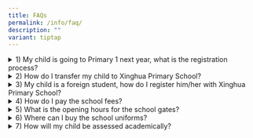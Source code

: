 ```yaml
---
title: FAQs
permalink: /info/faq/
description: ""
variant: tiptap
---
```

<div data-type="detailGroup" class="isomer-accordion isomer-accordion-white">
<details class="isomer-details">
<summary>1) My child is going to Primary 1 next year, what is the registration
process?</summary>
<div data-type="detailsContent" class="isomer-details-content">
<p>The Primary One Registration Exercise is conducted from June to September
every year. Parents should refer to the <a href="https://www.moe.gov.sg/primary/p1-registration/registration-phases-key-dates" rel="noopener noreferrer nofollow" target="_blank">registration phases and procedures</a> to
find out which phase their children are eligible for, <a href="https://www.moe.gov.sg/primary/p1-registration/how-to-register" rel="noopener nofollow" target="_blank">how to register</a> and
the documents required for registration.</p>
<p>Parents may proceed to the school of choice during their eligible phase
to register their child for the Primary One Registration Exercise.</p>
<p>Registration for each phase is conducted at the primary school. The hours
of registration at schools are from 8:00 AM to 11:00 AM and from 2:30 PM
to 4:30 PM on each scheduled registration day. Parents must produce the
originals of each required document at the time of registration.</p>
<p>Overseas Singaporeans who wish to register their children for Primary
One can refer to Information for Overseas Singaporeans for the registration
procedures.</p>
<p>Parents can refer to <a href="http://www.moe.gov.sg" rel="noopener noreferrer nofollow" target="_blank">http://www.moe.gov.sg</a> for more details.</p>
</div>
</details>
<details class="isomer-details">
<summary>2) How do I transfer my child to Xinghua Primary School?</summary>
<div data-type="detailsContent" class="isomer-details-content">
<p>Admission of students is based on the vacancies available in the school.
Students will placed under waiting list until there is a vacancy. School
staff will contact the parent should the vacancy arise. Alternatively,
parents can register their transfer request in MOE and participate in STEPS.
The Student Transfer Exercise for Primary Schools, or STEPS, serves to
facilitate the transfer of students who have relocated to another address,
to schools nearer to their new residences.</p>
</div>
</details>
<details class="isomer-details">
<summary>3) My child is a foreign student, how do I register him/her with Xinghua
Primary School?</summary>
<div data-type="detailsContent" class="isomer-details-content">
<p>International students aged 6 to 6 + as of 1 January in the year of school
admission can seek admission to Primary 1, by registering at the primary
school with vacancies during Phase 3 of the annual Primary One Registration
Exercise. Admission is not guaranteed as there are limited vacancies remaining
for international students after places are allocated to SC and SPR children.
In view of this, parents of international students may also wish to consider
other educational options such as private schools, even as they may decide
to register their children during Phase 3.</p>
<p>International students aged 7 and above as of 1 January in the year of
school admission, and who wish to seek admission to our mainstream schools,
are required to sit for the <a href="https://www.moe.gov.sg/international-students/aeis#:~:text=1.-,Overview,in%20January%20the%20following%20year." rel="noopener noreferrer nofollow" target="_blank">Admissions Exercise for International Students (AEIS)</a> or
the <a href="https://www.moe.gov.sg/international-students/s-aeis" rel="noopener noreferrer nofollow" target="_blank">Supplementary Admissions Exercise for International Students (S-AEIS)</a>.
Admission is not guaranteed, and is subject to the applicant's performance
in the test. If successful, placement will take into consideration the
available vacancies and the applicant's declared Singapore residential
area where possible.</p>
</div>
</details>
<details class="isomer-details">
<summary>4) How do I pay the school fees?</summary>
<div data-type="detailsContent" class="isomer-details-content">
<p>Parents can pay the fees through the following ways:</p>
<table style="minWidth: 25px">
<colgroup>
<col>
</colgroup>
<tbody>
<tr>
<td rowspan="1" colspan="1">
<ol data-tight="true" class="tight">
<li>
<p>Join the GIRO scheme</p>
</li>
</ol>
</td>
</tr>
<tr>
<td rowspan="1" colspan="1">
<p>Pay via AXS</p>
<p>a) Online (AXS e-Station):</p>
<ul data-tight="true" class="tight">
<li>
<p>Go to <a href="https://e-station.axs.com.sg/" rel="noopener noreferrer nofollow" target="_blank">https://e-station.axs.com.sg/</a>
</p>
</li>
<li>
<p>Select "eServices" and then "Education".</p>
</li>
<li>
<p>Choose "Ministry of Education" and then "MOE - Student Bill".</p>
</li>
<li>
<p>Follow the on-screen instructions to complete the payment.&nbsp;</p>
</li>
</ul>
<p>b) Mobile App (AXS m-Station):</p>
<ul data-tight="true" class="tight">
<li>
<p>Download the AXS Mobile App from the App Store or Google Play.</p>
</li>
<li>
<p>Select the "eServices" icon.</p>
</li>
<li>
<p>Choose "Education or Government", then "Ministry of Education".</p>
</li>
<li>
<p>Select "MOE - Student Bill".</p>
</li>
<li>
<p>Follow the on-screen instructions.&nbsp;</p>
</li>
</ul>
<p>c) AXS Station:</p>
<ul data-tight="true" class="tight">
<li>
<p>Locate the nearest AXS station.</p>
</li>
<li>
<p>Select "Education" or "Government", then "Ministry of Education".</p>
</li>
<li>
<p>Choose "MOE - Student Bill".</p>
</li>
<li>
<p>Follow the on-screen instructions.&nbsp;</p>
</li>
</ul>
</td>
</tr>
<tr>
<td rowspan="1" colspan="1">
<ol start="4" data-tight="true" class="tight">
<li>
<p>Pay at their child's school (cash, cheque or cashier's order)</p>
</li>
</ol>
</td>
</tr>
<tr>
<td rowspan="1" colspan="1">
<ol start="5" data-tight="true" class="tight">
<li>
<p>Pay at MOE's Customer Service Centre (cash, cheque or NETS)</p>
</li>
</ol>
</td>
</tr>
<tr>
<td rowspan="1" colspan="1">
<ol start="6" data-tight="true" class="tight">
<li>
<p>Send a cheque payable to "Ministry Of Education" to</p>
</li>
</ol>
<p>Ministry of Education, Finance &amp; Procurement Division, Cashier's Unit</p>
<p>1 North Buona Vista Drive, MOE Building, Singapore 138675.</p>
<p>Please write the student's name, NRIC number and school name on the reverse
side of the cheque.</p>
</td>
</tr>
</tbody>
</table>
</div>
</details>
<details class="isomer-details">
<summary>5) What is the opening hours for the school gates?</summary>
<div data-type="detailsContent" class="isomer-details-content">
<h4>School Gate Opening Hours (for students)</h4>
<table style="minWidth: 50px">
<colgroup>
<col>
<col>
</colgroup>
<tbody>
<tr>
<td rowspan="1" colspan="1">
<p><strong>Gates</strong>
</p>
</td>
<td rowspan="1" colspan="1">
<p><strong>During Term</strong>
</p>
</td>
</tr>
<tr>
<td rowspan="1" colspan="1">
<p>Front Gate B</p>
</td>
<td rowspan="1" colspan="1">
<p>6:30 AM to 7:30 AM</p>
<p>1:10 PM to 2:00 PM</p>
</td>
</tr>
<tr>
<td rowspan="1" colspan="1">
<p>Front Gate G</p>
</td>
<td rowspan="1" colspan="1">
<p>6:30 AM to 7:25 AM</p>
<p>1:10 PM to 2:00 PM</p>
</td>
</tr>
<tr>
<td rowspan="1" colspan="1">
<p>Back Gate D</p>
</td>
<td rowspan="1" colspan="1">
<p>6:30 AM to 7:30 AM</p>
<p>1:10 PM to 2:00 PM</p>
</td>
</tr>
<tr>
<td rowspan="1" colspan="1">
<p>Front Main Gate</p>
</td>
<td rowspan="1" colspan="1">
<p>6:30 AM to 7:00PM</p>
</td>
</tr>
</tbody>
</table>
</div>
</details>
<details class="isomer-details">
<summary>6) Where can I buy the school uniforms?</summary>
<div data-type="detailsContent" class="isomer-details-content">
<table style="minWidth: 50px">
<colgroup>
<col>
<col>
</colgroup>
<tbody>
<tr>
<td rowspan="1" colspan="1">
<p>Company Name:</p>
</td>
<td rowspan="1" colspan="1">
<p>Jeep Sing Fashion</p>
</td>
</tr>
<tr>
<td rowspan="1" colspan="1">
<p>Address:</p>
</td>
<td rowspan="1" colspan="1">
<p>Blk 4012 Ang Mo Kio Avenue 10 #01-08, Techplace 1 Singapore 569628</p>
</td>
</tr>
<tr>
<td rowspan="1" colspan="1">
<p>Tel:</p>
</td>
<td rowspan="1" colspan="1">
<p>6456 3198</p>
</td>
</tr>
<tr>
<td rowspan="1" colspan="1">
<p>Opening Hours (in school):</p>
</td>
<td rowspan="1" colspan="1">
<p>Every Friday 9:00 AM to 10:30 AM (Sale to students only)</p>
<p>11:30 AM to 12:30 PM (Open to parents)</p>
</td>
</tr>
</tbody>
</table>
</div>
</details>
<details class="isomer-details">
<summary>7) How will my child be assessed academically?</summary>
<div data-type="detailsContent" class="isomer-details-content">
<p>Please refer to page 17 of Pupil Handbook.</p>
</div>
</details>
</div>
<p></p>
<p></p>
<p></p>
